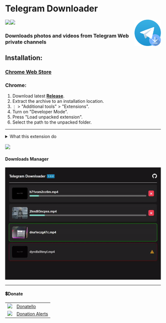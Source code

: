 # Telegram Downloader
<img src="github/images/icon.png" height="85" align="right">
<img src="https://shields.io/badge/version-1.0.2-blue" align="left">
<a href="#donate"><img src="https://shields.io/badge/💲-Support_the_Project-2ea043"></a>

### Downloads photos and videos from Telegram Web private channels

## Installation:

### [Chrome Web Store](https://chrome.google.com/webstore/detail/telegram-downloader/koiaccdjppbbbjhieeccphdmbiokadbd)

### Chrome:
  1. Download latest **[Release](https://github.com/SuperZombi/telegram-downloader/releases)**.
  2. Extract the archive to an installation location.
  3. ```⋮``` > "Additional tools" > "Extensions".
  4. Turn on "Developer Mode".
  5. Press "Load unpacked extension".
  6. Select the path to the unpacked folder.


<hr>
<details>
<summary>What this extension do</summary>

#### For Web-K version:
* Just returns the hidden download button

#### For Web-A version:
* Adds a download button
* Adds a downloading animation for this button
* Adds a download manager (call the extension popup)

</details>


<br/>
<img src="github/images/preview.gif">

#### Downloads Manager
<img src="github/images/downloads-manager.gif">

<hr>

#### 💲Donate

<table>
  <tr>
    <td>
       <img width="18px" src="https://www.google.com/s2/favicons?domain=https://donatello.to&sz=256">
    </td>
    <td>
      <a href="https://donatello.to/super_zombi">Donatello</a>
    </td>
  </tr>
  <tr>
    <td>
       <img width="18px" src="https://www.google.com/s2/favicons?domain=https://www.donationalerts.com&sz=256">
    </td>
    <td>
      <a href="https://www.donationalerts.com/r/super_zombi">Donation Alerts</a>
    </td>
  </tr>
</table>

